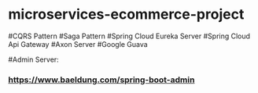 # microservices-ecommerce-project

#CQRS Pattern
#Saga Pattern
#Spring Cloud Eureka Server
#Spring Cloud Api Gateway
#Axon Server
#Google Guava


#Admin Server: 
### https://www.baeldung.com/spring-boot-admin